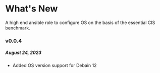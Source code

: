 # What's New

A high end ansible role to configure OS on the basis of the essential CIS benchmark.

### v0.0.4
##### August 24, 2023
- Added OS version support for Debain 12

